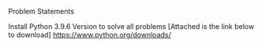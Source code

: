 Problem Statements

Install Python 3.9.6 Version to solve all problems [Attached is the link below to download]
https://www.python.org/downloads/


